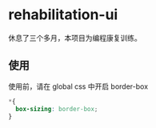 # rehabilitation-ui

休息了三个多月，本项目为编程康复训练。


## 使用

使用前，请在 global css 中开启 border-box
```css
*{
  box-sizing: border-box;
}
```